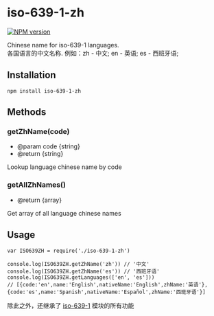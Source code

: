 # iso-639-1-zh
[![NPM version][npm-image]][npm-url]

[npm-image]: https://img.shields.io/npm/v/iso-639-1-zh.svg?style=flat-square
[npm-url]: https://npmjs.org/package/iso-639-1-zh

Chinese name for iso-639-1 languages.   
各国语言的中文名称. 例如：zh - 中文; en - 英语; es - 西班牙语;

## Installation

```
npm install iso-639-1-zh
```

## Methods


### getZhName(code)
  - @param code {string}
  - @return {string}

Lookup language chinese name by code

### getAllZhNames()
  - @return {array}

Get array of all language chinese names


## Usage

```
var ISO639ZH = require('./iso-639-1-zh')

console.log(ISO639ZH.getZhName('zh')) // '中文'
console.log(ISO639ZH.getZhName('es')) // '西班牙语'
console.log(ISO639ZH.getLanguages(['en', 'es']))
// [{code:'en',name:'English',nativeName:'English',zhName:'英语'},{code:'es',name:'Spanish',nativeName:'Español',zhName:'西班牙语'}]
```
除此之外，还继承了 [iso-639-1](https://github.com/meikidd/iso-639-1) 模块的所有功能